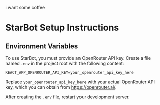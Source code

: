 i want some coffee

# StarBot Setup Instructions

## Environment Variables

To use StarBot, you must provide an OpenRouter API key. Create a file named `.env` in the project root with the following content:

```
REACT_APP_OPENROUTER_API_KEY=your_openrouter_api_key_here
```

Replace `your_openrouter_api_key_here` with your actual OpenRouter API key, which you can obtain from https://openrouter.ai/.

After creating the `.env` file, restart your development server.